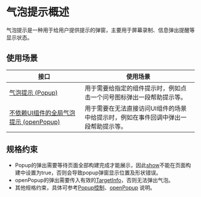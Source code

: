 # 气泡提示概述

气泡提示是一种用于给用户提供提示的弹窗，主要用于屏幕录制、信息弹出提醒等显示状态。

## 使用场景

| 接口|使用场景  |
| ----------| ----------------------------------- |
| [气泡提示 (Popup)](arkts-popup-and-menu-components-popup.md) | 用于需要给指定的组件提示时，例如点击一个问号图标弹出一段帮助提示等。 |
| [不依赖UI组件的全局气泡提示 (openPopup)](arkts-popup-and-menu-components-uicontext-popup.md) | 用于需要在无法直接访问UI组件的场景中给提示时，例如在事件回调中弹出一段帮助提示等。 |

## 规格约束

* Popup的弹出需要等待页面全部构建完成才能展示，因此[show](../reference/apis-arkui/arkui-ts/ts-universal-attributes-popup.md#bindpopup)不能在页面构建中设置为true，否则会导致popup弹窗显示位置及形状错误。
* openPopup的弹出需要传入有效的[TargetInfo](../reference/apis-arkui/arkts-apis-uicontext-i.md#targetinfo18)，否则无法弹出气泡。
* 其他规格约束，具体可参考[Popup控制](../reference/apis-arkui/arkui-ts/ts-universal-attributes-popup.md)、[openPopup](../reference/apis-arkui/arkts-apis-uicontext-promptaction.md#openpopup18) 说明。